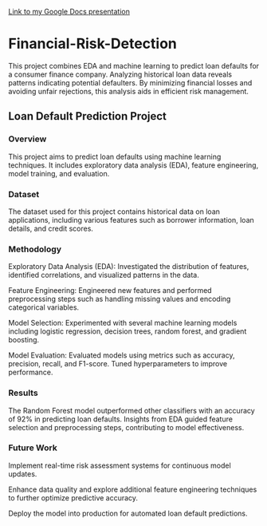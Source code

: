 
 [Link to my Google Docs presentation](https://docs.google.com/presentation/d/1SDyIJCpPFdGUkH9OJUa5r6ZiZ1CtFQpo/edit?usp=drive_link&ouid=112494413225607361252&rtpof=true&sd=true)



# Financial-Risk-Detection

This project combines EDA and machine learning to predict loan defaults for a consumer finance company. Analyzing historical loan data reveals patterns indicating potential defaulters. By minimizing financial losses and avoiding unfair rejections, this analysis aids in efficient risk management.

## Loan Default Prediction Project

### Overview

This project aims to predict loan defaults using machine learning techniques. It includes exploratory data analysis (EDA), feature engineering, model training, and evaluation.

### Dataset

The dataset used for this project contains historical data on loan applications, including various features such as borrower information, loan details, and credit scores.

### Methodology

Exploratory Data Analysis (EDA): Investigated the distribution of features, identified correlations, and visualized patterns in the data.

Feature Engineering: Engineered new features and performed preprocessing steps such as handling missing values and encoding categorical variables.

Model Selection: Experimented with several machine learning models including logistic regression, decision trees, random forest, and gradient boosting.

Model Evaluation: Evaluated models using metrics such as accuracy, precision, recall, and F1-score. Tuned hyperparameters to improve performance.

### Results

The Random Forest model outperformed other classifiers with an accuracy of 92% in predicting loan defaults. Insights from EDA guided feature selection and preprocessing steps, contributing to model effectiveness.

### Future Work

Implement real-time risk assessment systems for continuous model updates.

Enhance data quality and explore additional feature engineering techniques to further optimize predictive accuracy.

Deploy the model into production for automated loan default predictions.
